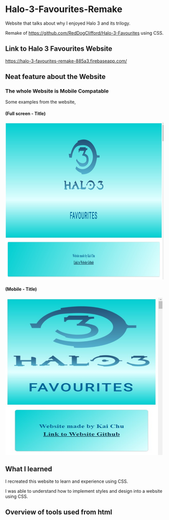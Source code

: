 # Halo-3-Favourites-Remake

Website that talks about why I enjoyed Halo 3 and its trilogy. 

Remake of https://github.com/RedDogClifford/Halo-3-Favourites using CSS.

## Link to Halo 3 Favourites Website 

https://halo-3-favourites-remake-885a3.firebaseapp.com/

## Neat feature about the Website

### The whole Website is Mobile Compatable 

Some examples from the website,

#### (Full screen - Title)
<a href="https://github.com/Halo-3-Favourites-Remake/">
  <img src="/halo3favWebsiteImages/s1.jpg" alt="PCTitle" width="800" height="500">
</a>

#### (Mobile - Title)
<a href="https://github.com/Halo-3-Favourites-Remake/">
  <img src="/halo3favWebsiteImages/t1.jpg" alt="MobileTitle" width="500" height="500">
</a>

## What I learned

I recreated this website to learn and experience using CSS.

I was able to understand how to implement styles and design into a website using CSS. 

## Overview of tools used from html

